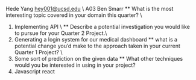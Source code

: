 Hede Yang hey001@ucsd.edu \\
A03 Ben Smarr 
** What is the most interesting topic covered in your domain this quarter? \\
1. Implementing API \\
** Describe a potential investigation you would like to pursue for your Quarter 2 Project.\\
2. Generating a login system for our medical dashboard
** what is a potential change you’d make to the approach taken in your current Quarter 1 Project? \\
3. Some sort of prediction on the given data 
** What other techniques would you be interested in using in your project?
4. Javascript react 